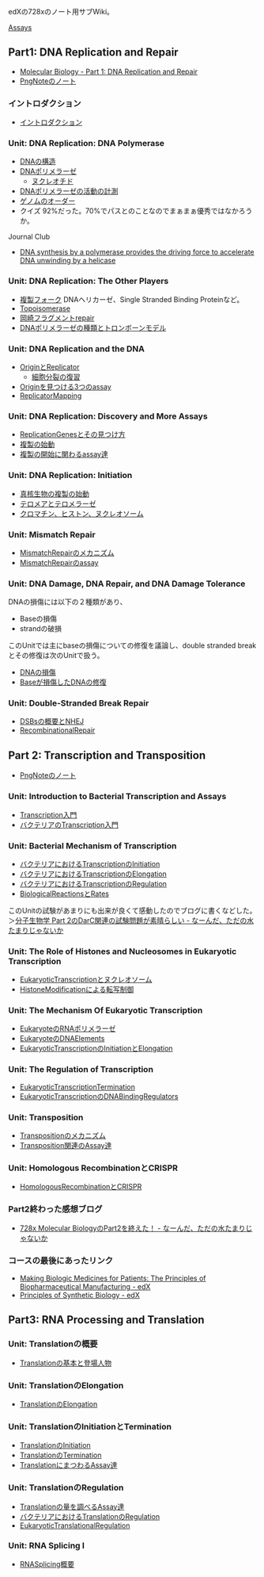 edXの728xのノート用サブWiki。

[Assays](Assays.md)

## Part1: DNA Replication and Repair

- [Molecular Biology - Part 1: DNA Replication and Repair](https://www.edx.org/course/molecular-biology-part-1-dna-replication-and-repair)
- [PngNoteのノート](https://karino2.github.io/ImageGallery/MolecularBiology728x.html)

### イントロダクション

- [イントロダクション](イントロダクション.md)

### Unit: DNA Replication: DNA Polymerase

- [DNAの構造](DNAの構造.md)
- [DNAポリメラーゼ](DNAポリメラーゼ.md)
  - [ヌクレオチド](ヌクレオチド.md)
- [DNAポリメラーゼの活動の計測](DNAポリメラーゼの活動の計測.md)
- [ゲノムのオーダー](ゲノムのオーダー.md)
- クイズ 92%だった。70%でパスとのことなのでまぁまぁ優秀ではなかろうか。

 Journal Club
- [DNA synthesis by a polymerase provides the driving force to accelerate DNA unwinding by a helicase](https://www.ncbi.nlm.nih.gov/pmc/articles/PMC1563444/)

### Unit: DNA Replication: The Other Players

- [複製フォーク](複製フォーク.md)  DNAヘリカーゼ、Single Stranded Binding Proteinなど。
- [Topoisomerase](Topoisomerase.md)
- [岡崎フラグメントrepair](岡崎フラグメントrepair.md)
- [DNAポリメラーゼの種類とトロンボーンモデル](DNAポリメラーゼの種類とトロンボーンモデル.md)

### Unit: DNA Replication and the DNA

- [OriginとReplicator](OriginとReplicator.md)
  - [細胞分裂の復習](細胞分裂の復習.md)
- [Originを見つける3つのassay](Originを見つける3つのassay.md)
- [ReplicatorMapping](ReplicatorMapping.md)

### Unit: DNA Replication: Discovery and More Assays

- [ReplicationGenesとその見つけ方](ReplicationGenesとその見つけ方.md)
- [複製の始動](複製の始動.md)
- [複製の開始に関わるassay達](複製の開始に関わるassay達.md)

### Unit: DNA Replication: Initiation

- [真核生物の複製の始動](真核生物の複製の始動.md)
- [テロメアとテロメラーゼ](テロメアとテロメラーゼ.md)
- [クロマチン、ヒストン、ヌクレオソーム](クロマチン、ヒストン、ヌクレオソーム.md)

### Unit: Mismatch Repair

- [MismatchRepairのメカニズム](MismatchRepairのメカニズム.md)
- [MismatchRepairのassay](MismatchRepairのassay.md)

### Unit: DNA Damage, DNA Repair, and DNA Damage Tolerance

DNAの損傷には以下の２種類があり、

- Baseの損傷
- strandの破損

このUnitでは主にbaseの損傷についての修復を議論し、double stranded breakとその修復は次のUnitで扱う。

- [DNAの損傷](DNAの損傷.md)
- [Baseが損傷したDNAの修復](Baseが損傷したDNAの修復.md)

### Unit: Double-Stranded Break Repair

- [DSBsの概要とNHEJ](DSBsの概要とNHEJ.md)
- [RecombinationalRepair](RecombinationalRepair.md)

## Part 2: Transcription and Transposition

- [PngNoteのノート](https://karino2.github.io/ImageGallery/MolecularBiology728x2.html#lg=1&slide=0)

### Unit:  Introduction to Bacterial Transcription and Assays

- [Transcription入門](Transcription入門.md)
- [バクテリアのTranscription入門](バクテリアのTranscription入門.md)

### Unit: Bacterial Mechanism of Transcription

- [バクテリアにおけるTranscriptionのInitiation](バクテリアにおけるTranscriptionのInitiation.md)
- [バクテリアにおけるTranscriptionのElongation](バクテリアにおけるTranscriptionのElongation.md)
- [バクテリアにおけるTranscriptionのRegulation](バクテリアにおけるTranscriptionのRegulation.md)
- [BiologicalReactionsとRates](BiologicalReactionsとRates.md)

このUnitの試験があまりにも出来が良くて感動したのでブログに書くなどした。＞[分子生物学 Part 2のDarC関連の試験問題が素晴らしい - なーんだ、ただの水たまりじゃないか](https://karino2.github.io/2022/09/20/728x_darc_quiz.html)

### Unit: The Role of Histones and Nucleosomes in Eukaryotic Transcription

- [EukaryoticTranscriptionとヌクレオソーム](EukaryoticTranscriptionとヌクレオソーム.md)
- [HistoneModificationによる転写制御](HistoneModificationによる転写制御.md)

### Unit: The Mechanism Of Eukaryotic Transcription

- [EukaryoteのRNAポリメラーゼ](EukaryoteのRNAポリメラーゼ.md)
- [EukaryoteのDNAElements](EukaryoteのDNAElements.md)
- [EukaryoticTranscriptionのInitiationとElongation](EukaryoticTranscriptionのInitiationとElongation.md)

### Unit: The Regulation of Transcription

- [EukaryoticTranscriptionTermination](EukaryoticTranscriptionTermination.md)
- [EukaryoticTranscriptionのDNABindingRegulators](EukaryoticTranscriptionのDNABindingRegulators.md)

### Unit: Transposition

- [Transpositionのメカニズム](Transpositionのメカニズム.md)
- [Transposition関連のAssay達](Transposition関連のAssay達.md)

### Unit: Homologous RecombinationとCRISPR

- [HomologousRecombinationとCRISPR](HomologousRecombinationとCRISPR.md)

### Part2終わった感想ブログ

- [728x Molecular BiologyのPart2を終えた！ - なーんだ、ただの水たまりじゃないか](https://karino2.github.io/2023/02/27/finish_728x_part2.html)

### コースの最後にあったリンク

- [Making Biologic Medicines for Patients: The Principles of Biopharmaceutical Manufacturing - edX](https://www.edx.org/course/making-biologic-medicines-for-patients-the-princ-2?utm_source=karino2&utm_medium=affiliate_partner)
- [Principles of Synthetic Biology - edX](https://www.edx.org/course/principles-of-synthetic-biology?utm_source=karino2&utm_medium=affiliate_partner)

## Part3: RNA Processing and Translation

### Unit: Translationの概要

- [Translationの基本と登場人物](Translationの基本と登場人物.md)

### Unit: TranslationのElongation

- [TranslationのElongation](TranslationのElongation.md)

### Unit: TranslationのInitiationとTermination

- [TranslationのInitiation](TranslationのInitiation.md)
- [TranslationのTermination](TranslationのTermination.md)
- [TranslationにまつわるAssay達](TranslationにまつわるAssay達.md)

### Unit: TranslationのRegulation

- [Translationの量を調べるAssay達](Translationの量を調べるAssay達.md)
- [バクテリアにおけるTranslationのRegulation](バクテリアにおけるTranslationのRegulation.md)
- [EukaryoticTranslationalRegulation](EukaryoticTranslationalRegulation.md)

### Unit: RNA Splicing I

- [RNASplicing概要](RNASplicing概要.md)